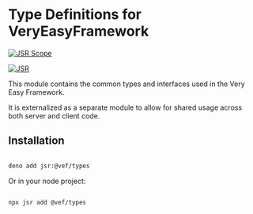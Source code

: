 # Type Definitions for VeryEasyFramework

[![JSR Scope](https://jsr.io/badges/@vef)](https://jsr.io/@vef)

[![JSR](https://jsr.io/badges/@vef/types)](https://jsr.io/@vef/types)

This module contains the common types and interfaces used in the Very Easy Framework.

It is externalized as a separate module to allow for shared usage across
both server and client code.

## Installation

```bash

deno add jsr:@vef/types

```

Or in your node project:

```bash

npx jsr add @vef/types

```
